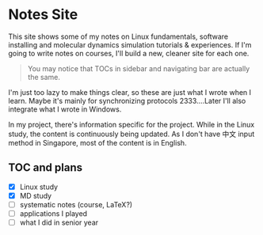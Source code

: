 # Notes Site

This site shows some of my notes on Linux fundamentals, software installing and molecular dynamics simulation tutorials \& experiences. If I'm going to write notes on courses, I'll build a new, cleaner site for each one.

> You may notice that TOCs in sidebar and navigating bar are actually the same.

I'm just too lazy to make things clear, so these are just what I wrote when I learn. Maybe it's mainly for synchronizing protocols 2333....Later I'll also integrate what I wrote in Windows.

In my project, there's information specific for the project. While in the Linux study, the content is continuously being updated. As I don't have 中文 input method in Singapore, most of the content is in English.

## TOC and plans

- [x] Linux study
- [x] MD study
- [ ] systematic notes (course, LaTeX?)
- [ ] applications I played 
- [ ] what I did in senior year
